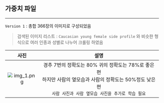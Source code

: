 ## 가중치 파일 

--- 

`Version 1` : 총합 366장의 이미지로 구성되었음 
> 검색된 이미지 리스트 : `Caucasian young female side profile` 와 비슷한 형식으로 여러 인종과 성별로 나누어 크롤링 하였음 

|           사진            |                                                    설명                                                     |
|:-----------------------:|:---------------------------------------------------------------------------------------------------------:|
| ![img_1.png](../TEST_IMG.png) | 경추 7번의 정확도는 80% 귀의 정확도는 78%로 좋은 편  <br/>하지만 사람의 옆모습과 사람의 정확도는 50%정도 낮은편 <br/>`사람 사진과 사람 옆모습 사진을 추가로 학습 필요` |  


